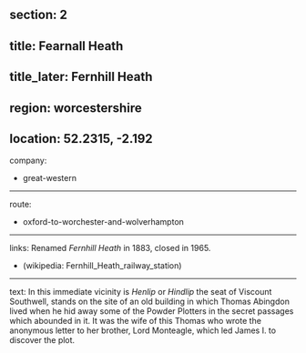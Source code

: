 section: 2
----
title: Fearnall Heath
----
title_later: Fernhill Heath
----
region: worcestershire
----
location: 52.2315, -2.192
----
company:
- great-western
----
route:
- oxford-to-worchester-and-wolverhampton
----
links:
Renamed *Fernhill Heath* in 1883, closed in 1965.
- (wikipedia: Fernhill_Heath_railway_station)
----
text: In this immediate vicinity is *Henlip* or *Hindlip* the seat of Viscount Southwell, stands on the site of an old building in which Thomas Abingdon lived when he hid away some of the Powder Plotters in the secret passages which abounded in it. It was the wife of this Thomas who wrote the anonymous letter to her brother, Lord Monteagle, which led James I. to discover the plot.
